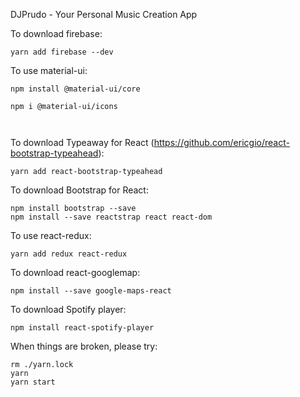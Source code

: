 DJPrudo - Your Personal Music Creation App


To download firebase:

```
yarn add firebase --dev
```

To use material-ui:
```
npm install @material-ui/core

npm i @material-ui/icons



```


To download Typeaway for React (https://github.com/ericgio/react-bootstrap-typeahead): 

```
yarn add react-bootstrap-typeahead
```

To download Bootstrap for React:

```
npm install bootstrap --save
npm install --save reactstrap react react-dom
```


To use react-redux:
```
yarn add redux react-redux

```


To download react-googlemap:

```
npm install --save google-maps-react
```

To download Spotify player:

```
npm install react-spotify-player
```



When things are broken, please try:
```
rm ./yarn.lock
yarn
yarn start
```
